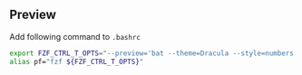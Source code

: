 ## Preview
Add following command to `.bashrc`
```bash
export FZF_CTRL_T_OPTS="--preview='bat --theme=Dracula --style=numbers --color=always {}' --bind shift-up:preview-page-up,shift-down:preview-page-down"
alias pf="fzf ${FZF_CTRL_T_OPTS}"
```


